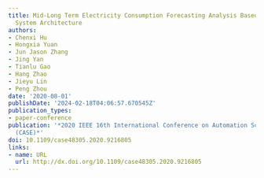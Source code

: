 ```yaml
---
title: Mid-Long Term Electricity Consumption Forecasting Analysis Based on Cyber-Physical-Social
  System Architecture
authors:
- Chenxi Hu
- Hongxia Yuan
- Jun Jason Zhang
- Jing Yan
- Tianlu Gao
- Hang Zhao
- Jieyu Lin
- Peng Zhou
date: '2020-08-01'
publishDate: '2024-02-18T04:06:57.670545Z'
publication_types:
- paper-conference
publication: '*2020 IEEE 16th International Conference on Automation Science and Engineering
  (CASE)*'
doi: 10.1109/case48305.2020.9216805
links:
- name: URL
  url: http://dx.doi.org/10.1109/case48305.2020.9216805
---
```

